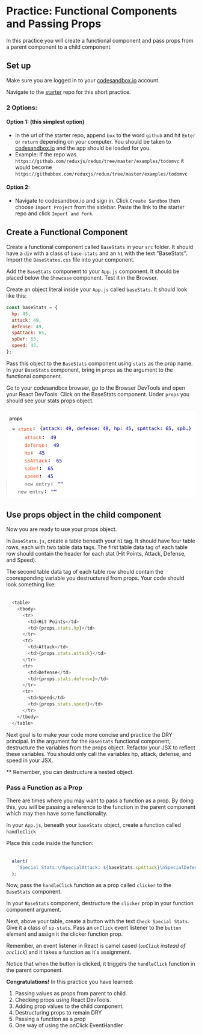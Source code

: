 # Practice: Functional Components and Passing Props

In this practice you will create a functional component and pass props from a
parent component to a child component.

## Set up
 
Make sure you are logged in to your [codesandbox.io][code-sandbox] account.
 
Navigate to the [starter][starter] repo for this short practice.
 
### 2 Options:
 
#### Option 1: (this simplest option)
 
- In the url of the starter repo, append `box` to the word `github` and hit
  `Enter` or `return` depending on your computer. You should be taken to
  [codesandbox.io][code-sandbox] and the app should be loaded for you.
- Example: If the repo was
  `https://github.com/reduxjs/redux/tree/master/examples/todomvc` it would
  become `https://githubbox.com/reduxjs/redux/tree/master/examples/todomvc`
 
#### Option 2:
 
- Navigate to codesandbox.io and sign in. Click `Create Sandbox` then choose
 `Import Project` from the sidebar. Paste the link to the starter repo and
 click `Import and Fork`.


## Create a Functional Component

Create a functional component called `BaseStats` in your `src` folder. It should
have a `div` with a class of `base-stats` and an `h1` with the text "BaseStats".
Import the `BaseStates.css` file into your component.

Add the `BaseStats` component to your `App.js` component. It should be
placed below the `Showcase` component. Test it in the Browser.

Create an object literal inside your `App.js` called `baseStats`.
It should look like this:

```js
const baseStats = {
  hp: 45,
  attack: 49,
  defense: 49,
  spAttack: 65,
  spDef: 65,
  speed: 45,
};
```

Pass this object to the `BaseStats` component using `stats` as the prop name.
In your `BaseStats` component, bring in `props` as the argument to the
functional component.

Go to your codesandbox browser, go to the Browser DevTools and open your React DevTools.
Click on the BaseStats component. Under `props` you should see your stats props
object.

![react-devtools-props][react-devtools-props]

## Use props object in the child component

Now you are ready to use your props object.

In `BaseStats.js`, create a table beneath your `h1` tag. It should have four table rows, each with
two table data tags. The first table data tag of each table row should contain
the header for each stat (Hit Points, Attack, Defense, and Speed).

The second table data tag of each table row should contain the cooresponding
variable you destructured from props. Your code should look something like:

```js

  <table>
    <tbody>
      <tr>
        <td>Hit Points</td>
        <td>{props.stats.hp}</td>
      </tr>
      <tr>
        <td>Attack</td>
        <td>{props.stats.attack}</td>
      </tr>
      <tr>
        <td>Defense</td>
        <td>{props.stats.defense}</td>
      </tr>
      <tr>
        <td>Speed</td>
        <td>{props.stats.speed}</td>
      </tr>
    </tbody>
  </table>

```

Next goal is to make your code more concise and practice the DRY principal. In
the argument for the `BaseStats` functional component, destructure the variables
from the props object. Refactor your JSX to reflect these variables. You should
only call the variables hp, attack, defense, and speed in your JSX.

\*\* Remember, you can destructure a nested object.

### Pass a Function as a Prop

There are times where you may want to pass a function as a prop. By doing this,
you will be passing a reference to the function in the parent component which
may then have some functionality.

In your `App.js`, beneath your `baseStats` object, create a function called
`handleClick`

Place this code inside the function:

```js

  alert(
    `Special Stats:\nSpecialAttack: ${baseStats.spAttack}\nSpecialDefense:${baseStats.spDef}`
  );

```

Now, pass the `handleClick` function as a prop called `clicker` to the
`BaseStats` component.

In your `BaseStats` component, destructure the `clicker` prop in your function
component argument.

Next, above your table, create a button with the text `Check Special Stats`.
Give it a class of `sp-stats`. Pass an `onClick` event listener to the `button`
element and assign it the clicker function prop.

Remember, an event listener in React is camel cased (_`onClick` instead of
`onclick`_) and it takes a function as it's assignment.

Notice that when the button is clicked, it triggers the `handleClick` function
in the parent component.

**Congratulations!**
In this practice you have learned:

1. Passing values as props from parent to child.
2. Checking props using React DevTools.
3. Adding prop values to the child component.
4. Destructuring props to remain DRY
5. Passing a function as a prop
6. One way of using the onClick EventHandler

[starter]: https://github.com/orgs/appacademy-starters/repositories?type=all
[react-devtools-props]: ./images/react-devtools-props.png
[code-sandbox]: https://codesanbox.io
